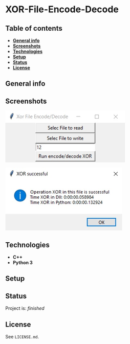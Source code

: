 # XOR-File-Encode-Decode
## Table of contents
* [__General info__](#general-info)
* [__Screenshots__](#screenshots)
* [__Technologies__](#technologies)
* [__Setup__](#setup)
* [__Status__](#status)
* [__License__](#license)

## General info


## Screenshots
![Example screenshot 1](https://github.com/profesorek96/XOR-File-Encode-Decode/blob/master/screenshot/screenshot-1.jpg)

![Example screenshot 1](https://github.com/profesorek96/XOR-File-Encode-Decode/blob/master/screenshot/screenshot-2.jpg)


## Technologies
* __C++__
* __Python 3__

## Setup


## Status
Project is: _finished_

## License
See `LICENSE.md`.
